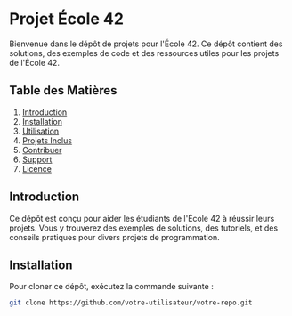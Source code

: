# Projet École 42

Bienvenue dans le dépôt de projets pour l'École 42. Ce dépôt contient des solutions, des exemples de code et des ressources utiles pour les projets de l'École 42.

## Table des Matières

1. [Introduction](#introduction)
2. [Installation](#installation)
3. [Utilisation](#utilisation)
4. [Projets Inclus](#projets-inclus)
5. [Contribuer](#contribuer)
6. [Support](#support)
7. [Licence](#licence)

## Introduction

Ce dépôt est conçu pour aider les étudiants de l'École 42 à réussir leurs projets. Vous y trouverez des exemples de solutions, des tutoriels, et des conseils pratiques pour divers projets de programmation.

## Installation

Pour cloner ce dépôt, exécutez la commande suivante :

```bash
git clone https://github.com/votre-utilisateur/votre-repo.git

 
 
